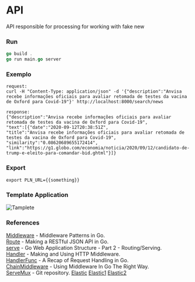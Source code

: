 # API 

 API responsible for processing for working with fake new

### Run 
```go
go build .
go run main.go server 
```
### Exemplo
```
request:
curl -H "Content-Type: application/json" -d '{"description":"Anvisa recebe informações oficiais para avaliar retomada de testes da vacina de Oxford para Covid-19"}' http://localhost:8000/search/news

response: 
{"description":"Anvisa recebe informações oficiais para avaliar retomada de testes da vacina de Oxford para Covid-19",
"text":[{"date":"2020-09-12T20:38:51Z",
"title":"Anvisa recebe informações oficiais para avaliar retomada de testes da vacina de Oxford para Covid-19",
"similarity":"0.08620689655172414",
"link":"https://g1.globo.com/economia/noticia/2020/09/12/candidato-de-trump-e-eleito-para-comandar-bid.ghtml"}]}

```

### Export
```
export PLN_URL={{something}}

```

### Template Application 
![Tamplete](https://drstearns.github.io/tutorials/gomiddleware/img/flow.png)

### References
[Middleware](https://drstearns.github.io/tutorials/gomiddleware/) - Middleware Patterns in Go.  
[Route](https://thenewstack.io/make-a-restful-json-api-go/) - Making a RESTful JSON API in Go.  
[serve](https://aaf.engineering/go-web-application-structure-part-2/) - Go Web Application Structure - Part 2 - Routing/Serving.  
[Handler](https://www.alexedwards.net/blog/making-and-using-middleware) - Making and Using HTTP Middleware.  
[HandlerFunc](https://www.alexedwards.net/blog/a-recap-of-request-handling) - A Recap of Request Handling in Go.  
[ChainMiddleware](https://kenyaappexperts.com/blog/using-middleware-in-go/) - Using Middleware In Go The Right Way.  
[ServeMux](https://gist.github.com/delsner/64e79da93a77aa364e79013d3baeaa3e#file-address-go-L10) - Git repository.
[Elastic](//https://olivere.github.io/elastic/)
[Elastic1](https://www.freecodecamp.org/news/go-elasticsearch/)
[Elastic2](https://olivere.github.io/elastic/)